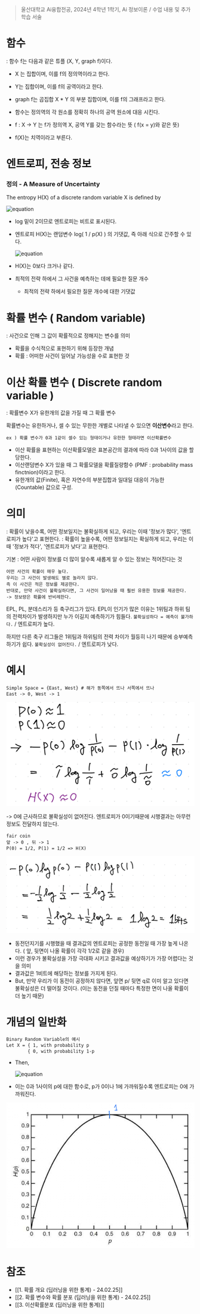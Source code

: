 > 울산대학교 Ai융합전공, 2024년 4학년 1학기, Ai 정보이론 / 수업 내용 및 추가 학습 서술

# 함수
: 함수 f는 다음과 같은 튜플 (X, Y, graph f)이다.

- X 는 집합이며, 이를 f의 정의역이라고 한다.
- Y는 집합이며, 이를 f의 공역이라고 한다.
- graph f는 곱집합 X * Y 의 부분 집합이며, 이를 f의 그래프라고 한다.

- 함수는 정의역의 각 원소를 정확히 하나의 공역 원소에 대응 시킨다.
- f : X -> Y 는 f가 정의역 X, 공역 Y를 갖는 함수라는 뜻 ( f(x = y)와 같은 뜻)
- f(X)는 치역이라고 부른다.

# 엔트로피, 전송 정보

### 정의 - A Measure of Uncertainty

The entropy H(X) of a discrete random variable X is defined by

![equation](<https://latex.codecogs.com/svg.image?\huge%20H(X)=-\sum_{x\epsilon\chi}^{}p(x)logp(x).=\sum%20p(x)log\frac{1}{p(x)}>)

- log 밑이 2이므로 엔트로피는 비트로 표시된다.
- 엔트로피 H(X)는 랜덤변수 log( 1 / p(X) ) 의 기댓값, 즉 아래 식으로 간주할 수 있다.

  ![equation](<https://latex.codecogs.com/svg.image?\huge&space;&space;H(X)=E_{p}log\frac{1}{p(X)}>)

- H(X)는 0보다 크거나 같다.
- 최적의 전략 하에서 그 사건을 예측하는 데에 필요한 질문 개수
	- 최적의 전략 하에서 필요한 질문 개수에 대한 기댓값

# 확률 변수 ( Random variable)

: 사건으로 인해 그 값이 확률적으로 정해지는 변수를 의미

- 확률을 수식적으로 표현하기 위해 등장한 개념
- 확률 : 어떠한 사건이 일어날 가능성을 수로 표현한 것

# 이산 확률 변수 ( Discrete random variable )

: 확률변수 X가 유한개의 값을 가질 때 그 확률 변수

확률변수는 유한하거나, 셀 수 있는 무한한 개별로 나타낼 수 있으면 **이산변수**라고 한다.

```
ex ) 확률 변수가 0과 1같이 셀수 있는 형태이거나 유한한 형태라면 이산확률변수
```

- 이산 확률을 표현하는 이산확률모델은 표본공간의 결과에 따라 0과 1사이의 값을 할당한다.
- 이산랜덤변수 X가 있을 때 그 확률모델을 확률질량함수 (PMF : probability mass finctnion)이라고 한다.
- 유한개의 값(Finite), 혹은 자연수의 부분집합과 일대일 대응이 가능한 (Countable) 값으로 구성.

# 의미

: 확률이 낮을수록, 어떤 정보일지는 불확실하게 되고, 우리는 이때 '정보가 많다', '엔트로피가 높다'고 표현한다.
: 확률이 높을수록, 어떤 정보일지는 확실하게 되고, 우리는 이때 '정보가 적다', '엔트로피가 낮다'고 표현한다.

기본 : 어떤 사람이 정보를 더 많이 알수록 새롭게 알 수 있는 정보는 적어진다는 것

```ad-example
어떤 사건의 확률이 매우 높다.
우리는 그 사건이 발생해도 별로 놀라지 않다.
즉 이 사건은 적은 정보를 제공한다.
반대로, 만약 사건이 불확실하다면, 그 사건이 일어났을 때 훨씬 유용한 정보를 제공한다.
-> 정보량은 확률에 반비례한다.

```

EPL, PL, 분데스리가 등 축구리그가 있다.
EPL이 인기가 많은 이유는 1위팀과 하위 팀의 전력차이가 발생하지만 누가 이길지 예측하기가 힘들다. `불확실성하다 = 예측이 불가하다.` / 엔트로피가 높다.

하지만 다른 축구 리그들은 1위팀과 하위팀의 전력 차이가 월등히 나기 때문에 승부예측하기가 쉽다. `불확실성이 없어진다.` / 엔트로피가 낮다.

# 예시

```
Simple Space = {East, West} # 해가 동쪽에서 뜨나 서쪽에서 뜨나
East -> 0, West -> 1
```

![alt text](<Information Theory Attached file/Pasted image 20240304192200.png>)

-> 0에 근사하므로 불확실성이 없어진다. 엔트로피가 0이기때문에 시행결과는 아무런 정보도 전달하지 않는다.

```
fair coin
앞 -> 0 , 뒤 -> 1
P(0) = 1/2, P(1) = 1/2 => H(X)
```

![alt text](<Information Theory Attached file/Pasted image 20240304191532.png>)

- 동전던지기를 시행했을 때 결과값의 엔트로피는 공정한 동전일 때 가장 높게 나온다. ( 앞, 뒷면이 나올 확률이 각각 1/2로 같을 경우)
- 이런 경우가 불확실성을 가장 극대화 시키고 결과값을 예상하기가 가장 어렵다는 것을 의미
- 결과값은 1비트에 해당하는 정보를 가지게 된다.
- But, 만약 우리가 이 동전이 공정하지 않다면, 앞면 p/ 뒷면 q로 이미 알고 있다면 불확실성은 더 떨어질 것이다. (이는 동전을 던질 때마다 특정한 면이 나올 확률이 더 높기 때문)

# 개념의 일반화

```
Binary Random Variable의 예시
Let X = { 1, with probability p
		{ 0, with probability 1-p
```

- Then,

  ![equation](<https://latex.codecogs.com/svg.image?\huge&space;H(X)=-plogp-(1-p)log(1-p)>)
- 이는 0과 1사이의 p에 대한 함수로, p가 0이나 1에 가까워질수록 엔트로피는 0에 가까워진다.

![alt text](<Information Theory Attached file/스크린샷 2024-03-04 19.34.34.png>)


# 참조
- [[1. 확률 개요 (딥러닝을 위한 통계) - 24.02.25]]
- [[2. 확률 변수와 확률 분포 (딥러닝을 위한 통계) - 24.02.25]]
- [[3. 이산확률분포 (딥러닝을 위한 통계)]]